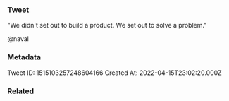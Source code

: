 ### Tweet
"We didn't set out to build a product. We set out to solve a problem."

@naval

### Metadata
Tweet ID: 1515103257248604166
Created At: 2022-04-15T23:02:20.000Z

### Related

